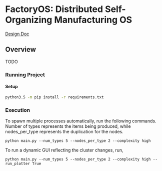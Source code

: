
# FactoryOS: Distributed Self-Organizing Manufacturing OS

[Design Doc](https://docs.google.com/document/d/14D9z-c7i1_GU2eFmPw7M6nCwIaInTCtb14OPEwDR4mo/edit#)

## Overview

TODO

### Running Project

#### Setup

```bash
python3.5 -m pip install -r requirements.txt
```

### Execution

To spawn multiple processes automatically, run the following commands. Number of types represents the items being produced, while nodes_per_type represents the duplication for the nodes.
```
python main.py --num_types 5 --nodes_per_type 2 --complexity high
```

To run a dynamic GUI reflecting the cluster changes, run,
```
python main.py --num_types 5 --nodes_per_type 2 --complexity high --run_plotter True
```
